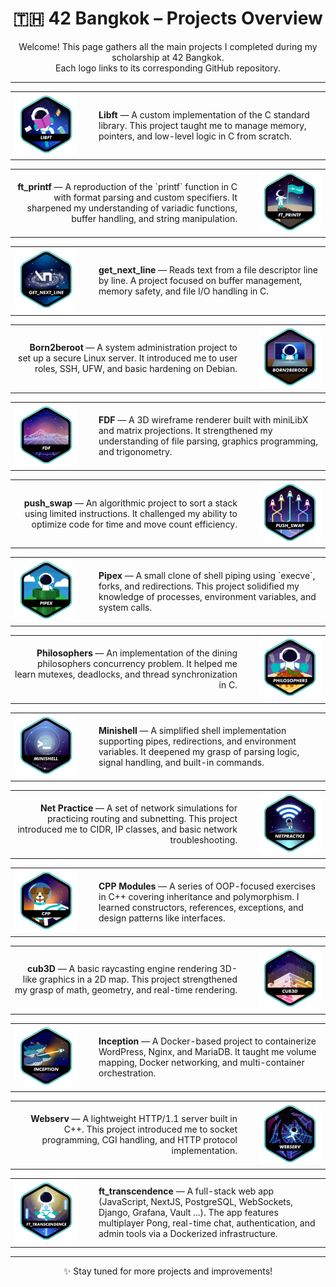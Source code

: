 <h1 align="center">🇹🇭 42 Bangkok – Projects Overview</h1>

<p align="center">Welcome! This page gathers all the main projects I completed during my scholarship at 42 Bangkok.<br>
Each logo links to its corresponding GitHub repository.</p>

<hr>

<!-- 1 -->
<table width="100%" cellspacing="0" cellpadding="0" border="0">
  <tr>
    <td width="120">
      <a href="https://github.com/Hotaruban/libft">
        <img src="42_badges/badges/libfte.png" width="100" style="border-radius: 10px;">
      </a>
    </td>
    <td>
      <strong>Libft</strong> — A custom implementation of the C standard library.
      This project taught me to manage memory, pointers, and low-level logic in C from scratch.
    </td>
  </tr>
</table>

<!-- 2 -->
<table width="100%" cellspacing="0" cellpadding="0" border="0">
  <tr>
    <td align="right">
      <strong>ft_printf</strong> — A reproduction of the `printf` function in C with format parsing and custom specifiers.
      It sharpened my understanding of variadic functions, buffer handling, and string manipulation.
    </td>
    <td width="120" align="right">
      <a href="https://github.com/Hotaruban/ft_printf">
        <img src="42_badges/badges/ft_printfe.png" width="100" style="border-radius: 10px;">
      </a>
    </td>
  </tr>
</table>

<!-- 3 -->
<table width="100%" cellspacing="0" cellpadding="0" border="0">
  <tr>
    <td width="120">
      <a href="https://github.com/Hotaruban/get_next_line">
        <img src="42_badges/badges/get_next_linee.png" width="100" style="border-radius: 10px;">
      </a>
    </td>
    <td>
      <strong>get_next_line</strong> — Reads text from a file descriptor line by line.
      A project focused on buffer management, memory safety, and file I/O handling in C.
    </td>
  </tr>
</table>

<!-- 4 -->
<table width="100%" cellspacing="0" cellpadding="0" border="0">
  <tr>
    <td align="right">
      <strong>Born2beroot</strong> — A system administration project to set up a secure Linux server.
      It introduced me to user roles, SSH, UFW, and basic hardening on Debian.
    </td>
    <td width="120" align="right">
      <img src="42_badges/badges/born2beroote.png" width="100" style="border-radius: 10px;">
    </td>
  </tr>
</table>

<!-- 5 -->
<table width="100%" cellspacing="0" cellpadding="0" border="0">
  <tr>
    <td width="120">
      <a href="https://github.com/Hotaruban/fdf">
        <img src="42_badges/badges/fdfe.png" width="100" style="border-radius: 10px;">
      </a>
    </td>
    <td>
      <strong>FDF</strong> — A 3D wireframe renderer built with miniLibX and matrix projections.
      It strengthened my understanding of file parsing, graphics programming, and trigonometry.
    </td>
  </tr>
</table>

<!-- 6 -->
<table width="100%" cellspacing="0" cellpadding="0" border="0">
  <tr>
    <td align="right">
      <strong>push_swap</strong> — An algorithmic project to sort a stack using limited instructions.
      It challenged my ability to optimize code for time and move count efficiency.
    </td>
    <td width="120" align="right">
      <a href="https://github.com/Hotaruban/push_swap">
        <img src="42_badges/badges/push_swape.png" width="100" style="border-radius: 10px;">
      </a>
    </td>
  </tr>
</table>

<!-- 7 -->
<table width="100%" cellspacing="0" cellpadding="0" border="0">
  <tr>
    <td width="120">
      <a href="https://github.com/Hotaruban/pipex">
        <img src="42_badges/badges/pipexe.png" width="100" style="border-radius: 10px;">
      </a>
    </td>
    <td>
      <strong>Pipex</strong> — A small clone of shell piping using `execve`, forks, and redirections.
      This project solidified my knowledge of processes, environment variables, and system calls.
    </td>
  </tr>
</table>

<!-- 8 -->
<table width="100%" cellspacing="0" cellpadding="0" border="0">
  <tr>
    <td align="right">
      <strong>Philosophers</strong> — An implementation of the dining philosophers concurrency problem.
      It helped me learn mutexes, deadlocks, and thread synchronization in C.
    </td>
    <td width="120" align="right">
      <a href="https://github.com/Hotaruban/philosophers">
        <img src="42_badges/badges/philosopherse.png" width="100" style="border-radius: 10px;">
      </a>
    </td>
  </tr>
</table>

<!-- 9 -->
<table width="100%" cellspacing="0" cellpadding="0" border="0">
  <tr>
    <td width="120">
      <a href="https://github.com/Hotaruban/Minishell">
        <img src="42_badges/badges/minishelle.png" width="100" style="border-radius: 10px;">
      </a>
    </td>
    <td>
      <strong>Minishell</strong> — A simplified shell implementation supporting pipes, redirections, and environment variables.
      It deepened my grasp of parsing logic, signal handling, and built-in commands.
    </td>
  </tr>
</table>

<!-- 10 -->
<table width="100%" cellspacing="0" cellpadding="0" border="0">
  <tr>
    <td align="right">
      <strong>Net Practice</strong> — A set of network simulations for practicing routing and subnetting.
      This project introduced me to CIDR, IP classes, and basic network troubleshooting.
    </td>
    <td width="120" align="right">
      <a href="https://github.com/Hotaruban/Net_Practice">
        <img src="42_badges/badges/netpracticee.png" width="100" style="border-radius: 10px;">
      </a>
    </td>
  </tr>
</table>

<!-- 11 -->
<table width="100%" cellspacing="0" cellpadding="0" border="0">
  <tr>
    <td width="120">
      <a href="https://github.com/Hotaruban/CPP_module">
        <img src="42_badges/badges/cppe.png" width="100" style="border-radius: 10px;">
      </a>
    </td>
    <td>
      <strong>CPP Modules</strong> — A series of OOP-focused exercises in C++ covering inheritance and polymorphism.
      I learned constructors, references, exceptions, and design patterns like interfaces.
    </td>
  </tr>
</table>

<!-- 12 -->
<table width="100%" cellspacing="0" cellpadding="0" border="0">
  <tr>
    <td align="right">
      <strong>cub3D</strong> — A basic raycasting engine rendering 3D-like graphics in a 2D map.
      This project strengthened my grasp of math, geometry, and real-time rendering.
    </td>
    <td width="120" align="right">
      <a href="https://github.com/Hotaruban/cub3D">
        <img src="42_badges/badges/cub3de.png" width="100" style="border-radius: 10px;">
      </a>
    </td>
  </tr>
</table>

<!-- 13 -->
<table width="100%" cellspacing="0" cellpadding="0" border="0">
  <tr>
    <td width="120">
      <a href="https://github.com/Hotaruban/Inception">
        <img src="42_badges/badges/inceptione.png" width="100" style="border-radius: 10px;">
      </a>
    </td>
    <td>
      <strong>Inception</strong> — A Docker-based project to containerize WordPress, Nginx, and MariaDB.
      It taught me volume mapping, Docker networking, and multi-container orchestration.
    </td>
  </tr>
</table>

<!-- 14 -->
<table width="100%" cellspacing="0" cellpadding="0" border="0">
  <tr>
    <td align="right">
      <strong>Webserv</strong> — A lightweight HTTP/1.1 server built in C++.
      This project introduced me to socket programming, CGI handling, and HTTP protocol implementation.
    </td>
    <td width="120" align="right">
      <a href="https://github.com/Hotaruban/webserv">
        <img src="42_badges/badges/webserve.png" width="100" style="border-radius: 10px;">
      </a>
    </td>
  </tr>
</table>

<!-- 15 -->
<table width="100%" cellspacing="0" cellpadding="0" border="0">
  <tr>
    <td width="120">
      <a href="https://github.com/Hotaruban/ft_transcendence">
        <img src="42_badges/badges/ft_transcendencee.png" width="100" style="border-radius: 10px;">
      </a>
    </td>
    <td>
      <strong>ft_transcendence</strong> — A full-stack web app (JavaScript, NextJS, PostgreSQL, WebSockets, Django, Grafana, Vault ...).
      The app features multiplayer Pong, real-time chat, authentication, and admin tools via a Dockerized infrastructure.
    </td>
  </tr>
</table>

---

</hr>

<p align="center">✨ Stay tuned for more projects and improvements!</p>

